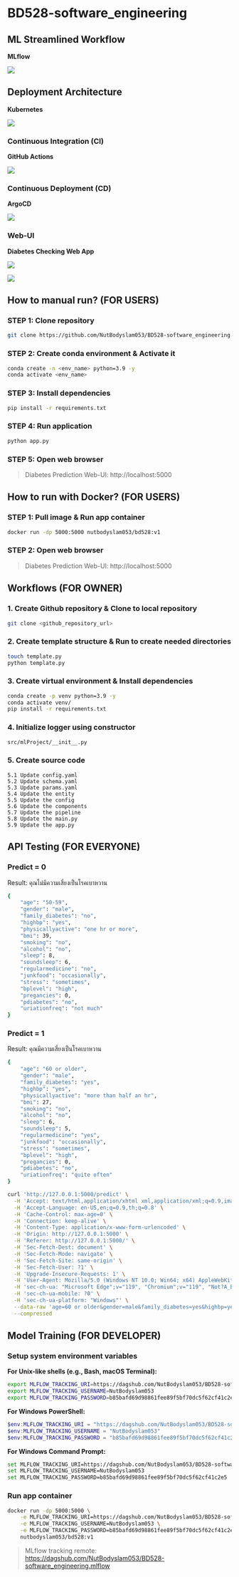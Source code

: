 # BD528-software_engineering

## ML Streamlined Workflow

**MLflow**

![](images/MLOps/mlops-streamline.png)

## Deployment Architecture

**Kubernetes**

![](images/GitOps/cicd-Architecture.png)

### Continuous Integration (CI)

**GitHub Actions**

![](images/GitOps/cicd-01.png)

### Continuous Deployment (CD)

**ArgoCD**

![](images/GitOps/argocd.png)

### Web-UI

**Diabetes Checking Web App**

![](images/webapp/webapp-01.png)

![](images/webapp/webapp-02.png)

## How to manual run? (FOR USERS)

### STEP 1: Clone repository
```bash
git clone https://github.com/NutBodyslam053/BD528-software_engineering.git
```

### STEP 2: Create conda environment & Activate it
```bash
conda create -n <env_name> python=3.9 -y
conda activate <env_name>
```

### STEP 3: Install dependencies
```bash
pip install -r requirements.txt
```

### STEP 4: Run application
```bash
python app.py
```

### STEP 5: Open web browser
> Diabetes Prediction Web-UI: http://localhost:5000

## How to run with Docker? (FOR USERS)

### STEP 1: Pull image & Run app container
```bash
docker run -dp 5000:5000 nutbodyslam053/bd528:v1
```

### STEP 2: Open web browser
> Diabetes Prediction Web-UI: http://localhost:5000

## Workflows (FOR OWNER)

### 1. Create Github repository & Clone to local repository
```bash
git clone <github_repository_url>
```

### 2. Create template structure & Run to create needed directories
```bash
touch template.py
python template.py
```

### 3. Create virtual environment & Install dependencies
```bash
conda create -p venv python=3.9 -y
conda activate venv/
pip install -r requirements.txt
```

### 4. Initialize logger using constructor
```bash
src/mlProject/__init__.py
```

### 5. Create source code
    5.1 Update config.yaml
    5.2 Update schema.yaml
    5.3 Update params.yaml
    5.4 Update the entity
    5.5 Update the config
    5.6 Update the components
    5.7 Update the pipeline
    5.8 Update the main.py
    5.9 Update the app.py

## API Testing (FOR EVERYONE)

### Predict = 0
Result: คุณไม่มีความเสี่ยงเป็นโรคเบาหวาน

```bash
{
    "age": "50-59",
    "gender": "male",
    "family_diabetes": "no",
    "highbp": "yes",
    "physicallyactive": "one hr or more",
    "bmi": 39,
    "smoking": "no",
    "alcohol": "no",
    "sleep": 8,
    "soundsleep": 6,
    "regularmedicine": "no",
    "junkfood": "occasionally",
    "stress": "sometimes",
    "bplevel": "high",
    "pregancies": 0,
    "pdiabetes": "no",
    "uriationfreq": "not much"
}
```

### Predict = 1
Result: คุณมีความเสี่ยงเป็นโรคเบาหวาน

```bash
{
    "age": "60 or older",
    "gender": "male",
    "family_diabetes": "yes",
    "highbp": "yes",
    "physicallyactive": "more than half an hr",
    "bmi": 27,
    "smoking": "no",
    "alcohol": "no",
    "sleep": 6,
    "soundsleep": 5,
    "regularmedicine": "yes",
    "junkfood": "occasionally",
    "stress": "sometimes",
    "bplevel": "high",
    "pregancies": 0,
    "pdiabetes": "no",
    "uriationfreq": "quite often"
}

curl 'http://127.0.0.1:5000/predict' \
  -H 'Accept: text/html,application/xhtml xml,application/xml;q=0.9,image/webp,image/apng,*/*;q=0.8,application/signed-exchange;v=b3;q=0.7' \
  -H 'Accept-Language: en-US,en;q=0.9,th;q=0.8' \
  -H 'Cache-Control: max-age=0' \
  -H 'Connection: keep-alive' \
  -H 'Content-Type: application/x-www-form-urlencoded' \
  -H 'Origin: http://127.0.0.1:5000' \
  -H 'Referer: http://127.0.0.1:5000/' \
  -H 'Sec-Fetch-Dest: document' \
  -H 'Sec-Fetch-Mode: navigate' \
  -H 'Sec-Fetch-Site: same-origin' \
  -H 'Sec-Fetch-User: ?1' \
  -H 'Upgrade-Insecure-Requests: 1' \
  -H 'User-Agent: Mozilla/5.0 (Windows NT 10.0; Win64; x64) AppleWebKit/537.36 (KHTML, like Gecko) Chrome/119.0.0.0 Safari/537.36 Edg/119.0.0.0' \
  -H 'sec-ch-ua: "Microsoft Edge";v="119", "Chromium";v="119", "Not?A_Brand";v="24"' \
  -H 'sec-ch-ua-mobile: ?0' \
  -H 'sec-ch-ua-platform: "Windows"' \
  --data-raw 'age=60 or older&gender=male&family_diabetes=yes&highbp=yes&physicallyactive=more than half an hr&bmi=27&smoking=no&alcohol=no&sleep=6&soundsleep=5&regularmedicine=yes&junkfood=occasionally&stress=sometimes&bplevel=high&pregancies=0&pdiabetes=no&uriationfreq=quite often&register=Predict' \
  --compressed
```

## Model Training (FOR DEVELOPER)

### Setup system environment variables

**For Unix-like shells (e.g., Bash, macOS Terminal):**
```bash
export MLFLOW_TRACKING_URI=https://dagshub.com/NutBodyslam053/BD528-software_engineering.mlflow
export MLFLOW_TRACKING_USERNAME=NutBodyslam053
export MLFLOW_TRACKING_PASSWORD=b85bafd69d98861fee89f5bf70dc5f62cf41c2e5
```

**For Windows PowerShell:**
```powershell
$env:MLFLOW_TRACKING_URI = "https://dagshub.com/NutBodyslam053/BD528-software_engineering.mlflow"
$env:MLFLOW_TRACKING_USERNAME = "NutBodyslam053"
$env:MLFLOW_TRACKING_PASSWORD = "b85bafd69d98861fee89f5bf70dc5f62cf41c2e5"
```

**For Windows Command Prompt:**
```bash
set MLFLOW_TRACKING_URI=https://dagshub.com/NutBodyslam053/BD528-software_engineering.mlflow
set MLFLOW_TRACKING_USERNAME=NutBodyslam053
set MLFLOW_TRACKING_PASSWORD=b85bafd69d98861fee89f5bf70dc5f62cf41c2e5
```

### Run app container
```bash
docker run -dp 5000:5000 \
    -e MLFLOW_TRACKING_URI=https://dagshub.com/NutBodyslam053/BD528-software_engineering.mlflow \
    -e MLFLOW_TRACKING_USERNAME=NutBodyslam053 \
    -e MLFLOW_TRACKING_PASSWORD=b85bafd69d98861fee89f5bf70dc5f62cf41c2e5 \
    nutbodyslam053/bd528:v1
```

> MLflow tracking remote: https://dagshub.com/NutBodyslam053/BD528-software_engineering.mlflow
